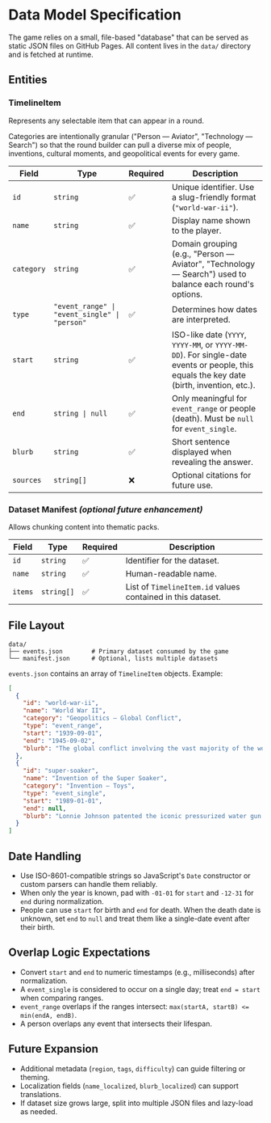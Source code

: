 # Data Model Specification

The game relies on a small, file-based "database" that can be served as static JSON files on GitHub Pages. All content lives in the `data/` directory and is fetched at runtime.

## Entities

### TimelineItem
Represents any selectable item that can appear in a round.

Categories are intentionally granular ("Person — Aviator", "Technology — Search") so that the round builder can pull a diverse
mix of people, inventions, cultural moments, and geopolitical events for every game.

| Field | Type | Required | Description |
| --- | --- | --- | --- |
| `id` | `string` | ✅ | Unique identifier. Use a slug-friendly format (`"world-war-ii"`). |
| `name` | `string` | ✅ | Display name shown to the player. |
| `category` | `string` | ✅ | Domain grouping (e.g., "Person — Aviator", "Technology — Search") used to balance each round's options. |
| `type` | `"event_range" \| "event_single" \| "person"` | ✅ | Determines how dates are interpreted. |
| `start` | `string` | ✅ | ISO-like date (`YYYY`, `YYYY-MM`, or `YYYY-MM-DD`). For single-date events or people, this equals the key date (birth, invention, etc.). |
| `end` | `string \| null` | ✅ | Only meaningful for `event_range` or people (death). Must be `null` for `event_single`. |
| `blurb` | `string` | ✅ | Short sentence displayed when revealing the answer. |
| `sources` | `string[]` | ❌ | Optional citations for future use. |

### Dataset Manifest *(optional future enhancement)*
Allows chunking content into thematic packs.

| Field | Type | Required | Description |
| --- | --- | --- | --- |
| `id` | `string` | ✅ | Identifier for the dataset. |
| `name` | `string` | ✅ | Human-readable name. |
| `items` | `string[]` | ✅ | List of `TimelineItem.id` values contained in this dataset. |

## File Layout
```
data/
├── events.json        # Primary dataset consumed by the game
└── manifest.json      # Optional, lists multiple datasets
```

`events.json` contains an array of `TimelineItem` objects. Example:

```json
[
  {
    "id": "world-war-ii",
    "name": "World War II",
    "category": "Geopolitics — Global Conflict",
    "type": "event_range",
    "start": "1939-09-01",
    "end": "1945-09-02",
    "blurb": "The global conflict involving the vast majority of the world's nations."
  },
  {
    "id": "super-soaker",
    "name": "Invention of the Super Soaker",
    "category": "Invention — Toys",
    "type": "event_single",
    "start": "1989-01-01",
    "end": null,
    "blurb": "Lonnie Johnson patented the iconic pressurized water gun in 1989."
  }
]
```

## Date Handling
- Use ISO-8601-compatible strings so JavaScript's `Date` constructor or custom parsers can handle them reliably.
- When only the year is known, pad with `-01-01` for `start` and `-12-31` for `end` during normalization.
- People can use `start` for birth and `end` for death. When the death date is unknown, set `end` to `null` and treat them like a single-date event after their birth.

## Overlap Logic Expectations
- Convert `start` and `end` to numeric timestamps (e.g., milliseconds) after normalization.
- A `event_single` is considered to occur on a single day; treat `end = start` when comparing ranges.
- `event_range` overlaps if the ranges intersect: `max(startA, startB) <= min(endA, endB)`.
- A person overlaps any event that intersects their lifespan.

## Future Expansion
- Additional metadata (`region`, `tags`, `difficulty`) can guide filtering or theming.
- Localization fields (`name_localized`, `blurb_localized`) can support translations.
- If dataset size grows large, split into multiple JSON files and lazy-load as needed.
